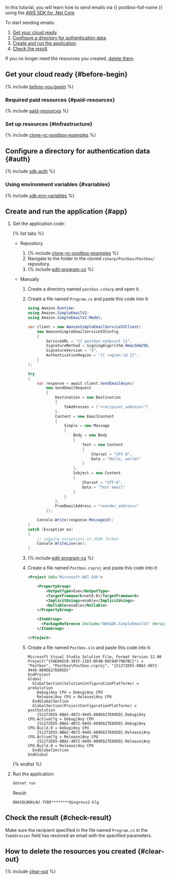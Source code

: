 

In this tutorial, you will learn how to send emails via {{ postbox-full-name }} using the [AWS SDK for .Net Core](https://docs.aws.amazon.com/sdk-for-net/v4/developer-guide/net-dg-sdk-features.html).

To start sending emails:

1. [Get your cloud ready](#before-begin).
1. [Configure a directory for authentication data](#auth).
1. [Create and run the application](#app).
1. [Check the result](#check-result).

If you no longer need the resources you created, [delete them](#clear-out).


## Get your cloud ready {#before-begin}

{% include [before-you-begin](../../_tutorials/_tutorials_includes/before-you-begin.md) %}


### Required paid resources {#paid-resources}

{% include [paid-resources](../../_includes/postbox/send-emails-aws-sdk/paid-resources.md) %}


### Set up resources {#infrastructure}

{% include [clone-yc-postbox-examples](../../_includes/postbox/send-emails-aws-sdk/infrastructure.md) %}


## Configure a directory for authentication data {#auth}

{% include [sdk-auth](../../_includes/postbox/send-emails-aws-sdk/auth.md) %}


### Using environment variables {#variables}

{% include [sdk-env-variables](../../_includes/postbox/send-emails-aws-sdk/env-variables.md) %}


## Create and run the application {#app}

1. Get the application code:

    {% list tabs %}

    - Repository

      1. {% include [clone-yc-postbox-examples](../../_includes/postbox/send-emails-aws-sdk/clone-yc-postbox-examples.md) %}
      1. Navigate to the folder in the cloned `csharp/Postbox/Postbox/` repository.
      1. {% include [edit-program-cs](../../_includes/postbox/send-emails-aws-sdk/edit-program-cs.md) %}

    - Manually

      1. Create a directory named `postbox-csharp` and open it.
      1. Create a file named `Program.cs` and paste this code into it:

          ```csharp
          using Amazon.Runtime;
          using Amazon.SimpleEmailV2;
          using Amazon.SimpleEmailV2.Model;

          var client = new AmazonSimpleEmailServiceV2Client(
              new AmazonSimpleEmailServiceV2Config
              {
                  ServiceURL = "{{ postbox-endpoint }}",
                  SignatureMethod = SigningAlgorithm.HmacSHA256,
                  SignatureVersion = "4",
                  AuthenticationRegion = "{{ region-id }}",
              }
          );

          try
          {
              var response = await client.SendEmailAsync(
                  new SendEmailRequest
                  {
                      Destination = new Destination
                      {
                          ToAddresses = ["<recipient_address>"]
                      },
                      Content = new EmailContent
                      {
                          Simple = new Message
                          {
                              Body = new Body
                              {
                                  Text = new Content
                                  {
                                      Charset = "UTF-8",
                                      Data = "Hello, world!"
                                  }
                              },
                              Subject = new Content
                              {
                                  Charset = "UTF-8",
                                  Data = "Test email"
                              }
                          }
                      },
                      FromEmailAddress = "<sender_address>"
                  });

              Console.Write(response.MessageId);
          }
          catch (Exception ex)
          {
              // Logging exceptions in JSON format
              Console.WriteLine(ex);
          }
          ```

      1. {% include [edit-program-cs](../../_includes/postbox/send-emails-aws-sdk/edit-program-cs.md) %}
      1. Create a file named `Postbox.csproj` and paste this code into it:

          ```xml
          <Project Sdk="Microsoft.NET.Sdk">

              <PropertyGroup>
                  <OutputType>Exe</OutputType>
                  <TargetFramework>net8.0</TargetFramework>
                  <ImplicitUsings>enable</ImplicitUsings>
                  <Nullable>enable</Nullable>
              </PropertyGroup>

              <ItemGroup>
                <PackageReference Include="AWSSDK.SimpleEmailV2" Version="3.7.408.17" />
              </ItemGroup>

          </Project>
          ```

      1. Create a file named `Postbox.sln` and paste this code into it:

          ```text
          Microsoft Visual Studio Solution File, Format Version 12.00
          Project("{FAE04EC0-301F-11D3-BF4B-00C04F79EFBC}") = "Postbox", "Postbox\Postbox.csproj", "{51272D55-8BA2-4072-9445-889E627E605D}"
          EndProject
          Global
            GlobalSection(SolutionConfigurationPlatforms) = preSolution
              Debug|Any CPU = Debug|Any CPU
              Release|Any CPU = Release|Any CPU
            EndGlobalSection
            GlobalSection(ProjectConfigurationPlatforms) = postSolution
              {51272D55-8BA2-4072-9445-889E627E605D}.Debug|Any CPU.ActiveCfg = Debug|Any CPU
              {51272D55-8BA2-4072-9445-889E627E605D}.Debug|Any CPU.Build.0 = Debug|Any CPU
              {51272D55-8BA2-4072-9445-889E627E605D}.Release|Any CPU.ActiveCfg = Release|Any CPU
              {51272D55-8BA2-4072-9445-889E627E605D}.Release|Any CPU.Build.0 = Release|Any CPU
            EndGlobalSection
          EndGlobal
          ```

    {% endlist %}

  1. Run the application:

      ```bash
      dotnet run
      ```

      Result:

      ```text
      DB42OLB6KLNJ.7VDE********@ingress2-klg
      ```


## Check the result {#check-result}

Make sure the recipient specified in the file named `Program.cs` in the `ToAddresses` field has received an email with the specified parameters.


## How to delete the resources you created {#clear-out}

{% include [clear-out](../../_includes/postbox/send-emails-aws-sdk/clear-out.md) %}